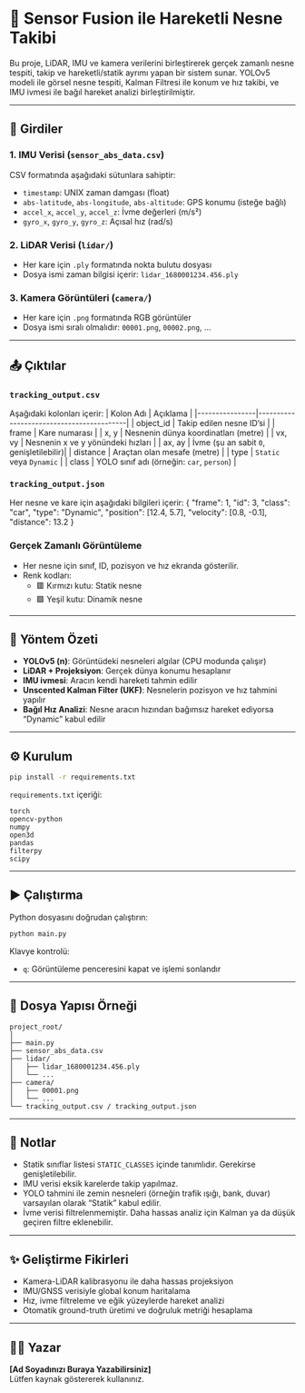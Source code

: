 
# 🚗 Sensor Fusion ile Hareketli Nesne Takibi

Bu proje, LiDAR, IMU ve kamera verilerini birleştirerek gerçek zamanlı nesne tespiti, takip ve hareketli/statik ayrımı yapan bir sistem sunar. YOLOv5 modeli ile görsel nesne tespiti, Kalman Filtresi ile konum ve hız takibi, ve IMU ivmesi ile bağıl hareket analizi birleştirilmiştir.

---

## 🔧 Girdiler

### 1. IMU Verisi (`sensor_abs_data.csv`)
CSV formatında aşağıdaki sütunlara sahiptir:
- `timestamp`: UNIX zaman damgası (float)
- `abs-latitude`, `abs-longitude`, `abs-altitude`: GPS konumu (isteğe bağlı)
- `accel_x`, `accel_y`, `accel_z`: İvme değerleri (m/s²)
- `gyro_x`, `gyro_y`, `gyro_z`: Açısal hız (rad/s)

### 2. LiDAR Verisi (`lidar/`)
- Her kare için `.ply` formatında nokta bulutu dosyası
- Dosya ismi zaman bilgisi içerir: `lidar_1680001234.456.ply`

### 3. Kamera Görüntüleri (`camera/`)
- Her kare için `.png` formatında RGB görüntüler
- Dosya ismi sıralı olmalıdır: `00001.png`, `00002.png`, ...

---

## 📤 Çıktılar

### `tracking_output.csv`
Aşağıdaki kolonları içerir:
| Kolon Adı       | Açıklama                                |
|----------------|------------------------------------------|
| object_id       | Takip edilen nesne ID’si                |
| frame           | Kare numarası                           |
| x, y            | Nesnenin dünya koordinatları (metre)    |
| vx, vy          | Nesnenin x ve y yönündeki hızları       |
| ax, ay          | İvme (şu an sabit `0`, genişletilebilir)|
| distance        | Araçtan olan mesafe (metre)             |
| type            | `Static` veya `Dynamic`                 |
| class           | YOLO sınıf adı (örneğin: `car`, `person`) |

### `tracking_output.json`
Her nesne ve kare için aşağıdaki bilgileri içerir:
{
  "frame": 1,
  "id": 3,
  "class": "car",
  "type": "Dynamic",
  "position": [12.4, 5.7],
  "velocity": [0.8, -0.1],
  "distance": 13.2
}

### Gerçek Zamanlı Görüntüleme
- Her nesne için sınıf, ID, pozisyon ve hız ekranda gösterilir.
- Renk kodları:
  - 🟥 Kırmızı kutu: Statik nesne
  - 🟩 Yeşil kutu: Dinamik nesne

---

## 🧠 Yöntem Özeti

- **YOLOv5 (n)**: Görüntüdeki nesneleri algılar (CPU modunda çalışır)
- **LiDAR + Projeksiyon**: Gerçek dünya konumu hesaplanır
- **IMU ivmesi**: Aracın kendi hareketi tahmin edilir
- **Unscented Kalman Filter (UKF)**: Nesnelerin pozisyon ve hız tahmini yapılır
- **Bağıl Hız Analizi**: Nesne aracın hızından bağımsız hareket ediyorsa “Dynamic” kabul edilir

---

## ⚙️ Kurulum

```bash
pip install -r requirements.txt
```

`requirements.txt` içeriği:
```
torch
opencv-python
numpy
open3d
pandas
filterpy
scipy
```

---

## ▶️ Çalıştırma

Python dosyasını doğrudan çalıştırın:

```bash
python main.py
```

Klavye kontrolü:
- `q`: Görüntüleme penceresini kapat ve işlemi sonlandır

---

## 📁 Dosya Yapısı Örneği

```
project_root/
│
├── main.py
├── sensor_abs_data.csv
├── lidar/
│   ├── lidar_1680001234.456.ply
│   └── ...
├── camera/
│   ├── 00001.png
│   └── ...
└── tracking_output.csv / tracking_output.json
```

---

## 📝 Notlar

- Statik sınıflar listesi `STATIC_CLASSES` içinde tanımlıdır. Gerekirse genişletilebilir.
- IMU verisi eksik karelerde takip yapılmaz.
- YOLO tahmini ile zemin nesneleri (örneğin trafik ışığı, bank, duvar) varsayılan olarak “Statik” kabul edilir.
- İvme verisi filtrelenmemiştir. Daha hassas analiz için Kalman ya da düşük geçiren filtre eklenebilir.

---

## ✨ Geliştirme Fikirleri

- Kamera-LiDAR kalibrasyonu ile daha hassas projeksiyon
- IMU/GNSS verisiyle global konum haritalama
- Hız, ivme filtreleme ve eğik yüzeylerde hareket analizi
- Otomatik ground-truth üretimi ve doğruluk metriği hesaplama

---

## 🧑‍💻 Yazar

**[Ad Soyadınızı Buraya Yazabilirsiniz]**  
Lütfen kaynak göstererek kullanınız.
